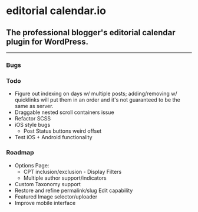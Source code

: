 # editorial calendar.io

<!-- [![Known Vulnerabilities](https://snyk.io/test/github/roundhousedesigns/calendario/badge.svg)](https://snyk.io/test/github/roundhousedesigns/calendario)
[![DeepScan grade](https://deepscan.io/api/teams/14424/projects/17809/branches/421337/badge/grade.svg)](https://deepscan.io/dashboard#view=project&tid=14424&pid=17809&bid=421337)
[![Codacy Badge](https://app.codacy.com/project/badge/Grade/30d73f826c774f6ba8437003efef22b2)](https://www.codacy.com/gh/roundhousedesigns/calendario/dashboard?utm_source=github.com&amp;utm_medium=referral&amp;utm_content=roundhousedesigns/calendario&amp;utm_campaign=Badge_Grade) -->

## The professional blogger's editorial calendar plugin for WordPress.

---

### Bugs

### Todo

- Figure out indexing on days w/ multiple posts; adding/removing w/ quicklinks will put them in an order and it's not guaranteed to be the same as server.
- Draggable nested scroll containers issue
- Refactor SCSS
- iOS style bugs
  - Post Status buttons weird offset
- Test iOS + Android functionality

### Roadmap

- Options Page:
  - CPT inclusion/exclusion - Display Filters
  - Multiple author support/indicators
- Custom Taxonomy support
- Restore and refine permalink/slug Edit capability
- Featured Image selector/uploader
- Improve mobile interface
